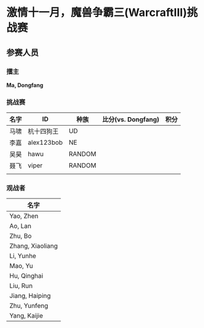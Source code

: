 # 激情十一月，魔兽争霸三(WarcraftIII)挑战赛
## 参赛人员
### 擂主
<b>Ma, Dongfang</b>
### 挑战赛
|名字|ID|种族|比分(vs. Dongfang)|积分|
|-----|-----|-----|-----|-----|
|马啸|杭十四狗王|UD|||
|李嘉|alex123bob|NE|||
|吴昊|hawu|RANDOM|||
|聂飞|viper|RANDOM|||
||||||
### 观战者
|名字|
|------|
|Yao, Zhen|
|Ao, Lan|
|Zhu, Bo|
|Zhang, Xiaoliang|
|Li, Yunhe|
|Mao, Yu|
|Hu, Qinghai|
|Liu, Run|
|Jiang, Haiping|
|Zhu, Yunfeng|
|Yang, Kaijie|
